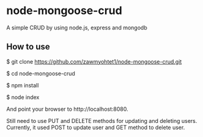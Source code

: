 # node-mongoose-crud

A simple CRUD by using node.js, express and mongodb

## How to use
$ git clone https://github.com/zawmyohtet1/node-mongoose-crud.git

$ cd node-mongoose-crud

$ npm install

$ node index


And point your browser to http://localhost:8080.

Still need to use PUT and DELETE methods for updating and deleting users.
Currently, it used POST to update user and GET method to delete user.
